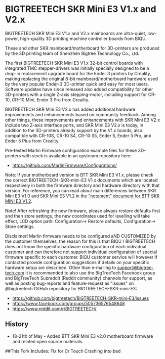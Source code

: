 # BIGTREETECH SKR Mini E3 V1.x and V2.x

BIGTREETECH SKR Mini E3 V1.x and V2.x mainboards are ultra-quiet, low-power, high-quality 3D printing machine controller boards from BIQU.

These and other SKR mainboard/motherboard for 3D-printers are produced by the 3D printing team of Shenzhen Bigtree Technology Co., Ltd. 

The first BIGTREETECH SKR Mini E3 V1.x 32-bit control boards with integrated TMC stepper-drivers was initially specially designed to be a drop-in replacement upgrade board for the Ender 3 printers by Creality, making replacing the original 8-bit mainboard/motherboard hardware used by the very popular Ender-3 3D-printer quick and easy for most users. Software updates have since released also added compatibility for other 3D-printers with a single Z-axis stepping-motor, including support for CR-10, CR-10 Mini, Ender 3 Pro from Creality.

BIGTREETECH SKR Mini E3 V2.x has added additional hardware improvements and enhancements based on community feedback. Among other things, these improvements and enhancements with SKR Mini E3 V2.x include two Z-axis interface ports, and SKR Mini E3 V2.x is today, in addition to the 3D-printers already support by the V1.x boards, also compatible with CR-10S, CR-10 S4, CR-10 S5, Ender 5, Ender 5 Pro, and Ender 5 Plus from Creality.

Pre-tested Marlin Firmware configuration example files for these 3D-printers with stock is available in an upstream repository here:

- https://github.com/MarlinFirmware/Configurations/

Note: If your motherboard version is BTT SKR Mini E3 V1.x, please check the correct BIGTREETECH-SKR-mini-E3 V1.x documents which are located respectively in both the firmware directory and hardware directory with that version. For reference, you can read about main differences between SKR Mini E3 V1.0 and SKR Mini E3 V1.2 in the ["notement" document for BTT SKR MINI E3 V1.2](https://github.com/bigtreetech/BIGTREETECH-SKR-mini-E3/blob/master/hardware/BTT%20SKR%20MINI%20E3%20V1.2/The%20Notement%20of%20BTT%20SKR%20MINI%20E3%20V1.2.pdf).

Note! After refreshing the new firmware, please always restore defaults first and then store settings, the new coordinates used for levelling will take effect, LCD option path: Configuration-> Restore defaults, Configuration-> Store settings.

Disclaimer! Marlin firmware needs to be configured aND CUSTOMIZED by the customer themselves, the reason for this is that BIQU / BIGTREETECH does not know the specific hardware configuration of each individual customer and can therefore not support individual configuration of special firmware specific to each customer. BIQU customer service will however if contacted provide configuration suggestions if details on your specific hardware setup are described. Other than e-mailing to <support@bigtree-tech.com> it is recommended to also use the BigTreeTech Facebook group and BigTreeTech Subreddit (Reddit community) channels for support, as well as posting bug-reports and feature-request as "issues" on @bigtreetech GitHub repository for BIGTREETECH-SKR-mini-E3:

- https://github.com/bigtreetech/BIGTREETECH-SKR-mini-E3/issues
- https://www.facebook.com/groups/505736576548648
- https://www.reddit.com/r/BIGTREETECH/
 
 ## History
 
 - 18-21th of May - Added BTT SKR Mini E3 v2.0 motherboard firmware and related open source materials.

##This Fork Includes:
Fix for Cr Touch Crashing into bed

